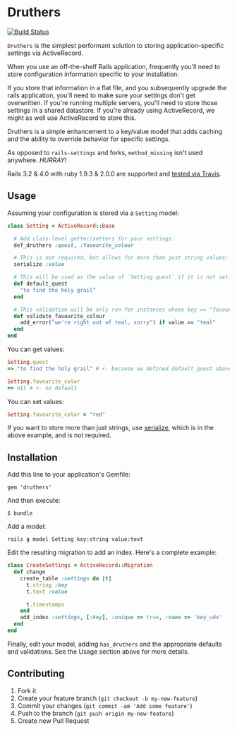 # Druthers

[![Build Status](https://api.travis-ci.org/mceachen/druthers.png?branch=master)](https://travis-ci.org/mceachen/druthers)

```Druthers``` is the simplest performant solution to storing application-specific settings via
ActiveRecord.

When you use an off-the-shelf Rails application, frequently you'll need to store
configuration information specific to your installation.

If you store that information in a flat file, and you subsequently upgrade the rails application,
you'll need to make sure your settings don't get overwritten. If you're running multiple servers,
you'll need to store those settings in a shared datastore. If you're already using ActiveRecord,
we might as well use ActiveRecord to store this.

Druthers is a simple enhancement to a key/value model that adds caching and the ability to override
behavior for specific settings.

As opposed to ```rails-settings``` and forks, ```method_missing``` isn't used anywhere. *HURRAY!*

Rails 3.2 & 4.0 with ruby 1.9.3 & 2.0.0 are supported and
[tested via Travis](https://travis-ci.org/mceachen/druthers).

## Usage

Assuming your configuration is stored via a ```Setting``` model:

```ruby
class Setting < ActiveRecord::Base

  # Add class-level getter/setters for your settings:
  def_druthers :quest, :favourite_colour

  # This is not required, but allows for more than just string values:
  serialize :value

  # This will be used as the value of `Setting.quest` if it is not set.
  def default_quest
    "to find the holy grail"
  end

  # This validation will be only run for instances whose key == "favourite_color":
  def validate_favourite_colour
    add_error("we're right out of teal, sorry") if value == "teal"
  end
end
```

You can get values:

```ruby
Setting.quest
=> "to find the holy grail" # <- because we defined default_quest above

Setting.favourite_color
=> nil # <- no default
```

You can set values:

```ruby
Setting.favourite_color = "red"
```

If you want to store more than just strings, use
[serialize](http://apidock.com/rails/ActiveRecord/AttributeMethods/Serialization/ClassMethods/serialize),
which is in the above example, and is not required.

## Installation

Add this line to your application's Gemfile:

```
gem 'druthers'
```

And then execute:

```
$ bundle
```

Add a model:

```
rails g model Setting key:string value:text
```

Edit the resulting migration to add an index. Here's a complete example:

```ruby
class CreateSettings < ActiveRecord::Migration
  def change
    create_table :settings do |t|
      t.string :key
      t.text :value

      t.timestamps
    end
    add_index :settings, [:key], :unique => true, :name => 'key_udx'
  end
end
```

Finally, edit your model, adding ```has_druthers``` and the appropriate defaults and validations.
See the Usage section above for more details.


## Contributing

1. Fork it
2. Create your feature branch (`git checkout -b my-new-feature`)
3. Commit your changes (`git commit -am 'Add some feature'`)
4. Push to the branch (`git push origin my-new-feature`)
5. Create new Pull Request

